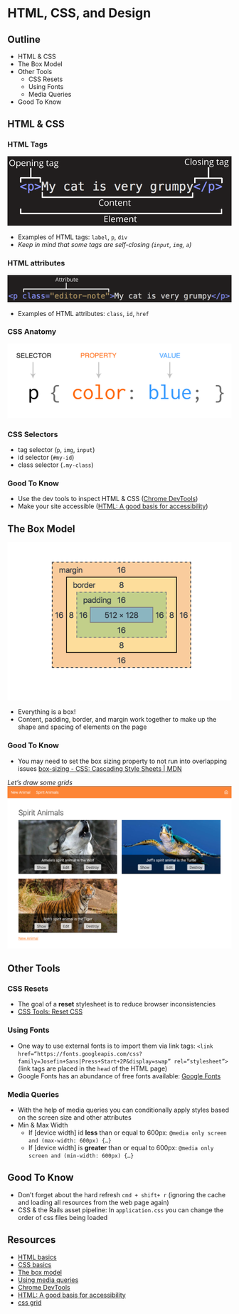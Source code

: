 # HTML, CSS, and Design

## Outline

- HTML & CSS
- The Box Model
- Other Tools
  - CSS Resets
  - Using Fonts
  - Media Queries
- Good To Know

## HTML & CSS

### HTML Tags

![html tags](./images/html-tag.png)

- Examples of HTML tags: `label`, `p`, `div`
- _Keep in mind that some tags are self-closing (`input`, `img`, `a`)_

### HTML attributes

![html attributes](./images/html-attributes.png)

- Examples of HTML attributes: `class`, `id`, `href`

### CSS Anatomy

![css anatomy](./images/css-anatomy.png)

### CSS Selectors

- tag selector (`p`, `img`, `input`)
- id selector (`#my-id`)
- class selector (`.my-class`)

### Good To Know

- Use the dev tools to inspect HTML & CSS ([Chrome DevTools](https://developers.google.com/web/tools/chrome-devtools))
- Make your site accessible ([HTML: A good basis for accessibility](https://developer.mozilla.org/en-US/docs/Learn/Accessibility/HTML))

## The Box Model

![box model](./images/box-model.png)

- Everything is a box!
- Content, padding, border, and margin work together to make up the shape and spacing of elements on the page

### Good To Know

- You may need to set the box sizing property to not run into overlapping issues [box-sizing - CSS: Cascading Style Sheets | MDN](https://developer.mozilla.org/en-US/docs/Web/CSS/box-sizing)

_Let’s draw some grids_
![html attributes](./images/design-after.png)

## Other Tools

### CSS Resets

- The goal of a **reset** stylesheet is to reduce browser inconsistencies
- [CSS Tools: Reset CSS](https://meyerweb.com/eric/tools/css/reset/)

### Using Fonts

- One way to use external fonts is to import them via link tags: `<link href=“https://fonts.googleapis.com/css?family=Josefin+Sans|Press+Start+2P&display=swap” rel=“stylesheet”>` (link tags are placed in the `head` of the HTML page)
- Google Fonts has an abundance of free fonts available: [Google Fonts](https://fonts.google.com/)

### Media Queries

- With the help of media queries you can conditionally apply styles based on the screen size and other attributes
- Min & Max Width
  - If [device width] id **less** than or equal to 600px: `@media only screen and (max-width: 600px) {…}`
  - If [device width] is **greater** than or equal to 600px: `@media only screen and (min-width: 600px) {…}`

## Good To Know

- Don’t forget about the hard refresh `cmd + shift+ r` (ignoring the cache and loading all resources from the web page again)
- CSS & the Rails asset pipeline: In `application.css` you can change the order of css files being loaded

## Resources

- [HTML basics](https://developer.mozilla.org/en-US/docs/Learn/Getting_started_with_the_web/HTML_basics)
- [CSS basics](https://developer.mozilla.org/en-US/docs/Learn/Getting_started_with_the_web/CSS_basics)
- [The box model](https://developer.mozilla.org/en-US/docs/Learn/CSS/Building_blocks/The_box_model)
- [Using media queries](https://developer.mozilla.org/en-US/docs/Web/CSS/Media_Queries/Using_media_queries)
- [Chrome DevTools](https://developers.google.com/web/tools/chrome-devtools)
- [HTML: A good basis for accessibility](https://developer.mozilla.org/en-US/docs/Learn/Accessibility/HTML)
- [css grid](https://css-tricks.com/snippets/css/complete-guide-grid/)
